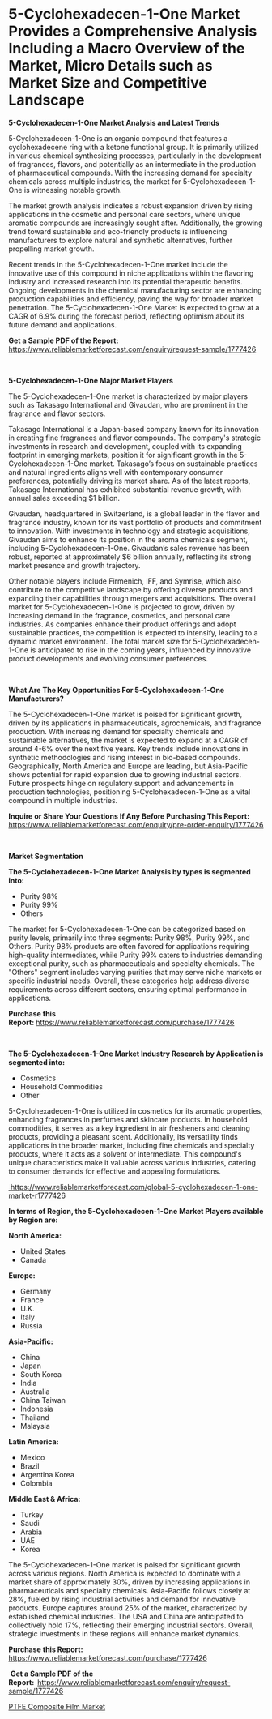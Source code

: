 <p><h1>5-Cyclohexadecen-1-One Market Provides a Comprehensive Analysis Including a Macro Overview of the Market, Micro Details such as Market Size and Competitive Landscape</h1></p><p><strong>5-Cyclohexadecen-1-One Market Analysis and Latest Trends</strong></p>
<p><p>5-Cyclohexadecen-1-One is an organic compound that features a cyclohexadecene ring with a ketone functional group. It is primarily utilized in various chemical synthesizing processes, particularly in the development of fragrances, flavors, and potentially as an intermediate in the production of pharmaceutical compounds. With the increasing demand for specialty chemicals across multiple industries, the market for 5-Cyclohexadecen-1-One is witnessing notable growth.</p><p>The market growth analysis indicates a robust expansion driven by rising applications in the cosmetic and personal care sectors, where unique aromatic compounds are increasingly sought after. Additionally, the growing trend toward sustainable and eco-friendly products is influencing manufacturers to explore natural and synthetic alternatives, further propelling market growth. </p><p>Recent trends in the 5-Cyclohexadecen-1-One market include the innovative use of this compound in niche applications within the flavoring industry and increased research into its potential therapeutic benefits. Ongoing developments in the chemical manufacturing sector are enhancing production capabilities and efficiency, paving the way for broader market penetration. The 5-Cyclohexadecen-1-One Market is expected to grow at a CAGR of 6.9% during the forecast period, reflecting optimism about its future demand and applications.</p></p>
<p><strong>Get a Sample PDF of the Report:&nbsp;</strong> <a href="https://www.reliablemarketforecast.com/enquiry/request-sample/1777426?utm_campaign=1167&utm_medium=2&utm_source=Github&utm_content=ia&utm_term=02022025&utm_id=5-cyclohexadecen-1-one">https://www.reliablemarketforecast.com/enquiry/request-sample/1777426</a></p>
<p>&nbsp;</p>
<p><strong>5-Cyclohexadecen-1-One Major Market Players</strong></p>
<p><p>The 5-Cyclohexadecen-1-One market is characterized by major players such as Takasago International and Givaudan, who are prominent in the fragrance and flavor sectors. </p><p>Takasago International is a Japan-based company known for its innovation in creating fine fragrances and flavor compounds. The company's strategic investments in research and development, coupled with its expanding footprint in emerging markets, position it for significant growth in the 5-Cyclohexadecen-1-One market. Takasago’s focus on sustainable practices and natural ingredients aligns well with contemporary consumer preferences, potentially driving its market share. As of the latest reports, Takasago International has exhibited substantial revenue growth, with annual sales exceeding $1 billion.</p><p>Givaudan, headquartered in Switzerland, is a global leader in the flavor and fragrance industry, known for its vast portfolio of products and commitment to innovation. With investments in technology and strategic acquisitions, Givaudan aims to enhance its position in the aroma chemicals segment, including 5-Cyclohexadecen-1-One. Givaudan’s sales revenue has been robust, reported at approximately $6 billion annually, reflecting its strong market presence and growth trajectory.</p><p>Other notable players include Firmenich, IFF, and Symrise, which also contribute to the competitive landscape by offering diverse products and expanding their capabilities through mergers and acquisitions. The overall market for 5-Cyclohexadecen-1-One is projected to grow, driven by increasing demand in the fragrance, cosmetics, and personal care industries. As companies enhance their product offerings and adopt sustainable practices, the competition is expected to intensify, leading to a dynamic market environment. The total market size for 5-Cyclohexadecen-1-One is anticipated to rise in the coming years, influenced by innovative product developments and evolving consumer preferences.</p></p>
<p>&nbsp;</p>
<p><strong>What Are The Key Opportunities For 5-Cyclohexadecen-1-One Manufacturers?</strong></p>
<p><p>The 5-Cyclohexadecen-1-One market is poised for significant growth, driven by its applications in pharmaceuticals, agrochemicals, and fragrance production. With increasing demand for specialty chemicals and sustainable alternatives, the market is expected to expand at a CAGR of around 4-6% over the next five years. Key trends include innovations in synthetic methodologies and rising interest in bio-based compounds. Geographically, North America and Europe are leading, but Asia-Pacific shows potential for rapid expansion due to growing industrial sectors. Future prospects hinge on regulatory support and advancements in production technologies, positioning 5-Cyclohexadecen-1-One as a vital compound in multiple industries.</p></p>
<p><strong>Inquire or Share Your Questions If Any Before Purchasing This Report:</strong> <a href="https://www.reliablemarketforecast.com/enquiry/pre-order-enquiry/1777426?utm_campaign=1167&utm_medium=2&utm_source=Github&utm_content=ia&utm_term=02022025&utm_id=5-cyclohexadecen-1-one">https://www.reliablemarketforecast.com/enquiry/pre-order-enquiry/1777426</a></p>
<p>&nbsp;</p>
<p><strong>Market Segmentation</strong></p>
<p><strong>The 5-Cyclohexadecen-1-One Market Analysis by types is segmented into:</strong></p>
<p><ul><li>Purity 98%</li><li>Purity 99%</li><li>Others</li></ul></p>
<p><p>The market for 5-Cyclohexadecen-1-One can be categorized based on purity levels, primarily into three segments: Purity 98%, Purity 99%, and Others. Purity 98% products are often favored for applications requiring high-quality intermediates, while Purity 99% caters to industries demanding exceptional purity, such as pharmaceuticals and specialty chemicals. The "Others" segment includes varying purities that may serve niche markets or specific industrial needs. Overall, these categories help address diverse requirements across different sectors, ensuring optimal performance in applications.</p></p>
<p><strong>Purchase this Report:&nbsp;</strong><a href="https://www.reliablemarketforecast.com/purchase/1777426?utm_campaign=1167&utm_medium=2&utm_source=Github&utm_content=ia&utm_term=02022025&utm_id=5-cyclohexadecen-1-one">https://www.reliablemarketforecast.com/purchase/1777426</a></p>
<p>&nbsp;</p>
<p><strong>The 5-Cyclohexadecen-1-One Market Industry Research by Application is segmented into:</strong></p>
<p><ul><li>Cosmetics</li><li>Household Commodities</li><li>Other</li></ul></p>
<p><p>5-Cyclohexadecen-1-One is utilized in cosmetics for its aromatic properties, enhancing fragrances in perfumes and skincare products. In household commodities, it serves as a key ingredient in air fresheners and cleaning products, providing a pleasant scent. Additionally, its versatility finds applications in the broader market, including fine chemicals and specialty products, where it acts as a solvent or intermediate. This compound's unique characteristics make it valuable across various industries, catering to consumer demands for effective and appealing formulations.</p></p>
<p><a href="https://www.reliablemarketforecast.com/global-5-cyclohexadecen-1-one-market-r1777426?utm_campaign=1167&utm_medium=2&utm_source=Github&utm_content=ia&utm_term=02022025&utm_id=5-cyclohexadecen-1-one">&nbsp;https://www.reliablemarketforecast.com/global-5-cyclohexadecen-1-one-market-r1777426</a></p>
<p><strong>In terms of Region, the 5-Cyclohexadecen-1-One Market Players available by Region are:</strong></p>
<p>
    <p> <strong> North America: </strong>
        <ul>
            <li>United States</li>
            <li>Canada</li>
        </ul>
        </p> 
    <p> <strong> Europe: </strong>
        <ul>
            <li>Germany</li>
            <li>France</li>
            <li>U.K.</li>
            <li>Italy</li>
            <li>Russia</li>
        </ul>
        </p> 
    <p> <strong> Asia-Pacific: </strong>
        <ul>
            <li>China</li>
            <li>Japan</li>
            <li>South Korea</li>
            <li>India</li>
            <li>Australia</li>
            <li>China Taiwan</li>
            <li>Indonesia</li>
            <li>Thailand</li>
            <li>Malaysia</li>
        </ul>
        </p> 
    <p> <strong> Latin America: </strong>
        <ul>
            <li>Mexico</li>
            <li>Brazil</li>
            <li>Argentina Korea</li>
            <li>Colombia</li>
        </ul>
        </p> 
    <p> <strong> Middle East & Africa: </strong>
        <ul>
            <li>Turkey</li>
            <li>Saudi</li>
            <li>Arabia</li>
            <li>UAE</li>
            <li>Korea</li>
        </ul>
    </p>
    </p>
<p><p>The 5-Cyclohexadecen-1-One market is poised for significant growth across various regions. North America is expected to dominate with a market share of approximately 30%, driven by increasing applications in pharmaceuticals and specialty chemicals. Asia-Pacific follows closely at 28%, fueled by rising industrial activities and demand for innovative products. Europe captures around 25% of the market, characterized by established chemical industries. The USA and China are anticipated to collectively hold 17%, reflecting their emerging industrial sectors. Overall, strategic investments in these regions will enhance market dynamics.</p></p>
<p><strong>Purchase this Report: </strong><a href="https://www.reliablemarketforecast.com/purchase/1777426?utm_campaign=1167&utm_medium=2&utm_source=Github&utm_content=ia&utm_term=02022025&utm_id=5-cyclohexadecen-1-one">https://www.reliablemarketforecast.com/purchase/1777426</a></p>
<p>&nbsp;<strong>Get a Sample PDF of the Report:&nbsp;&nbsp;</strong><a href="https://www.reliablemarketforecast.com/enquiry/request-sample/1777426?utm_campaign=1167&utm_medium=2&utm_source=Github&utm_content=ia&utm_term=02022025&utm_id=5-cyclohexadecen-1-one">https://www.reliablemarketforecast.com/enquiry/request-sample/1777426</a></p>
<p><strong></strong></p>
<p><p><a href="https://github.com/mabutironaldo/Market-Research-Report-List-7/blob/main/ptfe-composite-film-market.md?utm_campaign=1167&utm_medium=2&utm_source=Github&utm_content=ia&utm_term=02022025&utm_id=5-cyclohexadecen-1-one">PTFE Composite Film Market</a></p></p>
